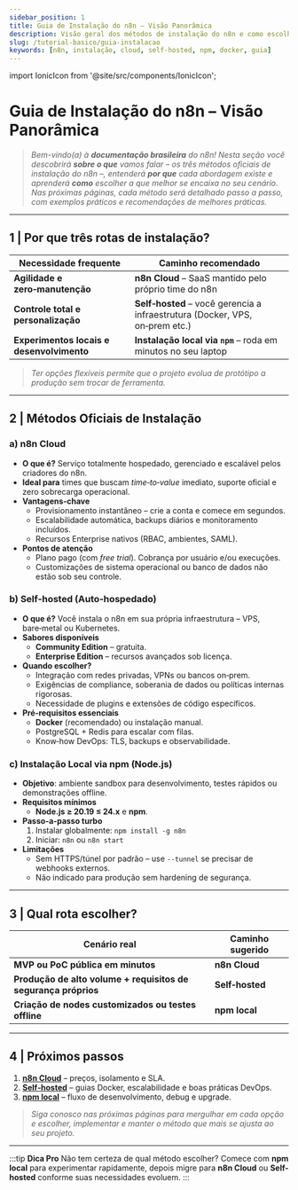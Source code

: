 ```yaml
---
sidebar_position: 1
title: Guia de Instalação do n8n – Visão Panorâmica
description: Visão geral dos métodos de instalação do n8n e como escolher a melhor opção
slug: /tutorial-basico/guia-instalacao
keywords: [n8n, instalação, cloud, self-hosted, npm, docker, guia]
---
```


import IonicIcon from '@site/src/components/IonicIcon';

# <IonicIcon name="compass-outline" size={32} color="#ea4b71" /> Guia de Instalação do **n8n** – Visão Panorâmica

> *Bem-vindo(a) à **documentação brasileira** do n8n! Nesta seção você descobrirá **sobre o que** vamos falar – os três métodos oficiais de instalação do n8n –, entenderá **por que** cada abordagem existe e aprenderá **como** escolher a que melhor se encaixa no seu cenário. Nas próximas páginas, cada método será detalhado passo a passo, com exemplos práticos e recomendações de melhores práticas.*

---

## <IonicIcon name="help-circle-outline" size={24} color="#ea4b71" /> 1 | Por que três rotas de instalação?

| Necessidade frequente                     | Caminho recomendado                                                          |
| ----------------------------------------- | ---------------------------------------------------------------------------- |
| **Agilidade e zero‑manutenção**           | **n8n Cloud** – SaaS mantido pelo próprio time do n8n                        |
| **Controle total e personalização**       | **Self‑hosted** – você gerencia a infraestrutura (Docker, VPS, on‑prem etc.) |
| **Experimentos locais e desenvolvimento** | **Instalação local via `npm`** – roda em minutos no seu laptop               |

> *Ter opções flexíveis permite que o projeto evolua de protótipo a produção sem trocar de ferramenta.*

---

## <IonicIcon name="list-outline" size={24} color="#ea4b71" /> 2 | Métodos Oficiais de Instalação

### <IonicIcon name="cloud-outline" size={20} color="#10b981" /> a) n8n Cloud

* **O que é?** Serviço totalmente hospedado, gerenciado e escalável pelos criadores do n8n.
* **Ideal para** times que buscam *time‑to‑value* imediato, suporte oficial e zero sobrecarga operacional.
* **Vantagens‑chave**
  * Provisionamento instantâneo – crie a conta e comece em segundos.
  * Escalabilidade automática, backups diários e monitoramento incluídos.
  * Recursos Enterprise nativos (RBAC, ambientes, SAML).
* **Pontos de atenção**
  * Plano pago (com *free trial*). Cobrança por usuário e/ou execuções.
  * Customizações de sistema operacional ou banco de dados não estão sob seu controle.

### <IonicIcon name="server-outline" size={20} color="#10b981" /> b) Self‑hosted (Auto‑hospedado)

* **O que é?** Você instala o n8n em sua própria infraestrutura – VPS, bare‑metal ou Kubernetes.
* **Sabores disponíveis**
  * **Community Edition** – gratuita.
  * **Enterprise Edition** – recursos avançados sob licença.
* **Quando escolher?**
  * Integração com redes privadas, VPNs ou bancos on‑prem.
  * Exigências de compliance, soberania de dados ou políticas internas rigorosas.
  * Necessidade de plugins e extensões de código específicos.
* **Pré‑requisitos essenciais**
  * **Docker** (recomendado) ou instalação manual.
  * PostgreSQL + Redis para escalar com filas.
  * Know‑how DevOps: TLS, backups e observabilidade.

### <IonicIcon name="logo-npm" size={20} color="#10b981" /> c) Instalação Local via **npm** (Node.js)

* **Objetivo**: ambiente sandbox para desenvolvimento, testes rápidos ou demonstrações offline.
* **Requisitos mínimos**
  * **Node.js ≥ 20.19 ≤ 24.x** e **npm**.
* **Passo‑a‑passo turbo**
  1. Instalar globalmente: `npm install -g n8n`
  2. Iniciar: `n8n` ou `n8n start`
* **Limitações**
  * Sem HTTPS/túnel por padrão – use `--tunnel` se precisar de webhooks externos.
  * Não indicado para produção sem hardening de segurança.

---

## <IonicIcon name="checkmark-circle-outline" size={24} color="#ea4b71" /> 3 | Qual rota escolher?

| Cenário real                                                   | Caminho sugerido |
| -------------------------------------------------------------- | ---------------- |
| **MVP ou PoC pública em minutos**                              | **n8n Cloud**    |
| **Produção de alto volume + requisitos de segurança próprios** | **Self‑hosted**  |
| **Criação de nodes customizados ou testes offline**            | **npm local**    |

---

## <IonicIcon name="arrow-forward-outline" size={24} color="#ea4b71" /> 4 | Próximos passos

1. **[n8n Cloud](./instalacao-cloud)** – preços, isolamento e SLA.
2. **[Self‑hosted](./instalacao-self-hosted)** – guias Docker, escalabilidade e boas práticas DevOps.
3. **[npm local](./instalacao-npm)** – fluxo de desenvolvimento, debug e upgrade.

> *Siga conosco nas próximas páginas para mergulhar em cada opção e escolher, implementar e manter o método que mais se ajusta ao seu projeto.*

---

:::tip **Dica Pro**
Não tem certeza de qual método escolher? Comece com **npm local** para experimentar rapidamente, depois migre para **n8n Cloud** ou **Self-hosted** conforme suas necessidades evoluem.
::: 